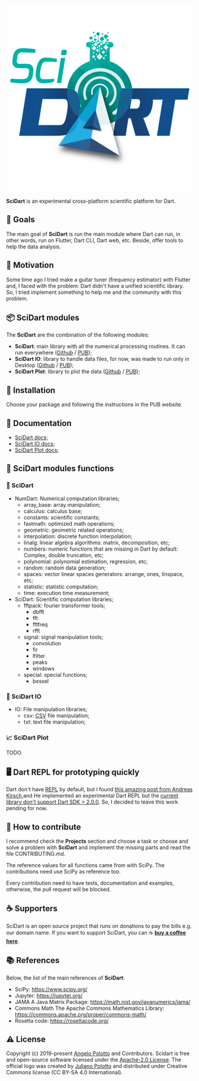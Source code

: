 <div style="text-align:center">
    <img class="img-fluid" src="https://github.com/scidart/scidart.org/blob/master/img/logo_small.png?raw=true"  alt="SciDart logo"/>
</div>

**SciDart** is an experimental cross-platform scientific platform for Dart.

## 🏹 Goals

The main goal of **SciDart** is run the main module where Dart can run, in other words, run on Flutter, Dart CLI, Dart web, etc. Beside, offer tools to help the data analysis.

## 🏃 Motivation

Some time ago I tried make a guitar tuner (frequency estimator) with Flutter and, I faced with the problem: Dart didn't have a unified scientific library. So, I tried implement something to help me and the community with this problem.

## 📦 SciDart modules

The **SciDart** are the combination of the following modules:

- **SciDart**: main library with all the numerical processing routines. It can run everywhere ([Github](https://github.com/scidart/scidart) / [PUB](https://pub.dev/packages/scidart));
- **SciDart IO**: library to handle data files, for now, was made to run only in Desktop ([Github](https://github.com/scidart/scidart_io) / [PUB](https://pub.dev/packages/scidart_io));
- **SciDart Plot**: library to plot the data ([Github](https://github.com/scidart/scidart_plot) / [PUB](https://pub.dev/packages/scidart_plot));

## 🔌 Installation

Choose your package and following the instructions in the PUB website.

## 📁 Documentation

- [SciDart docs](https://pub.dev/documentation/scidart/latest/);
- [SciDart IO docs](https://pub.dev/documentation/scidart_io/latest/);
- [SciDart Plot docs](https://pub.dev/documentation/scidart_plot/latest/);

## 🧬 SciDart modules functions

### 🧪 SciDart

- NumDart: Numerical computation libraries;
  - array_base: array manipulation;
  - calculus: calculus base;
  - constants: scientific constants;
  - fastmath: optimized math operations;
  - geometric: geometric related operations;
  - interpolation: discrete function interpolation;
  - linalg: linear algebra algorithms: matrix, decomposition, etc;
  - numbers: numeric functions that are missing in Dart by default: Complex, double truncation, etc;
  - polynomial: polynomial estimation, regression, etc;
  - random: random data generation;
  - spaces: vector linear spaces generators: arrange, ones, linspace, etc;
  - statistic: statistic computation;
  - time: execution time measurement;
- SciDart: Scientific computation libraries;
  - fftpack: fourier transformer tools;
    - dbfft
    - fft
    - fftfreq
    - rfft
  - signal: signal manipulation tools;
    - convolution
    - fir
    - lfilter
    - peaks
    - windows
  - special: special functions;
    - bessel

### 📡 SciDart IO

- IO: File manipulation libraries;
  - csv: [CSV](https://en.wikipedia.org/wiki/Comma-separated_values) file manipulation;
  - txt: text file manipulation;

### 📈 SciDart Plot

TODO.

## 🖥 Dart REPL for prototyping quickly

Dart don't have [REPL](https://en.wikipedia.org/wiki/Read%E2%80%93eval%E2%80%93print_loop) by default, but I found [this amazing post from Andreas Kirsch
](https://medium.com/dartlang/dart-repl-poc-f327e3769b6f) and He implemented an experimental Dart REPL but the [current library don't support Dart SDK > 2.0.0](https://github.com/BlackHC/dart_repl/issues/5).
So, I decided to leave this work pending for now.

## 🙌 How to contribute

I recommend check the __Projects__ section and choose a task or choose and solve a problem with **SciDart** and 
implement the missing parts and read the file CONTRIBUTING.md.

The reference values for all functions came from with SciPy. The contributions need use SciPy as reference too.

Every contribution need to have tests, documentation and examples, otherwise, the pull request will be blocked.

## ☕ Supporters

SciDart is an open source project that runs on donations to pay the bills e.g. our domain name. If you want to support SciDart, you can ☕ [**buy a coffee here**](https://www.buymeacoffee.com/polotto).

## 📚 References

Below, the list of the main references of **SciDart**:

- SciPy: https://www.scipy.org/
- Jupyter: https://jupyter.org/
- JAMA A Java Matrix Package: https://math.nist.gov/javanumerics/jama/
- Commons Math The Apache Commons Mathematics Library: https://commons.apache.org/proper/commons-math/
- Rosetta code: https://rosettacode.org/

## ⚠ License

Copyright (c) 2019-present [Angelo Polotto](https://github.com/polotto) and Contributors. Scidart is free and open-source software licensed under the [Apache-2.0 License](./LICENSE). The official logo was created by [Juliano Polotto](https://www.linkedin.com/in/juliano-polotto-550ba379/) and distributed under Creative Commons license (CC BY-SA 4.0 International).